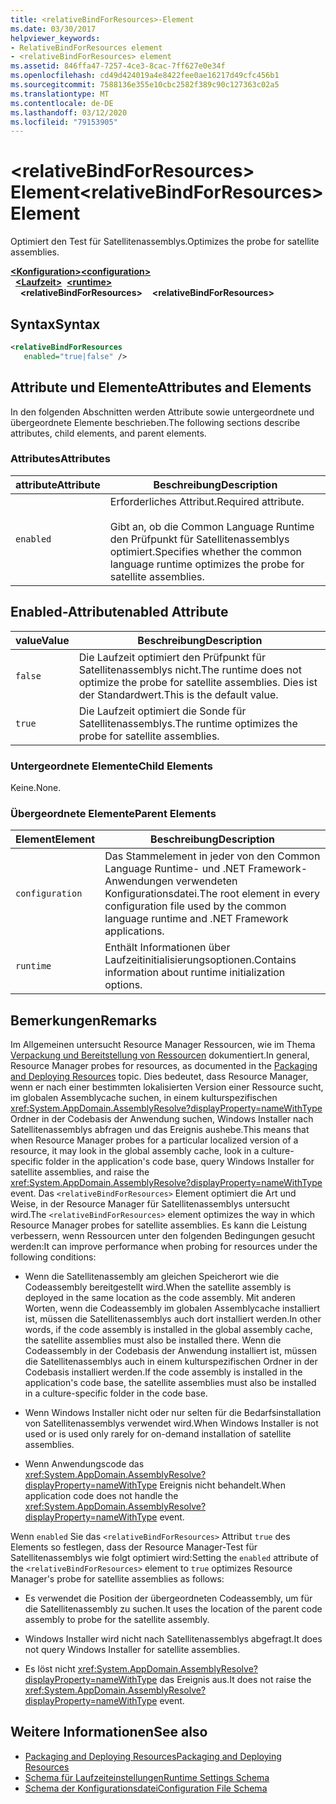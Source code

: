 ```yaml
---
title: <relativeBindForResources>-Element
ms.date: 03/30/2017
helpviewer_keywords:
- RelativeBindForResources element
- <relativeBindForResources> element
ms.assetid: 846ffa47-7257-4ce3-8cac-7ff627e0e34f
ms.openlocfilehash: cd49d424019a4e8422fee0ae16217d49cfc456b1
ms.sourcegitcommit: 7588136e355e10cbc2582f389c90c127363c02a5
ms.translationtype: MT
ms.contentlocale: de-DE
ms.lasthandoff: 03/12/2020
ms.locfileid: "79153905"
---
```

# <a name="relativebindforresources-element"></a><span data-ttu-id="cca5c-102">\<relativeBindForResources> Element</span><span class="sxs-lookup"><span data-stu-id="cca5c-102">\<relativeBindForResources> Element</span></span>
<span data-ttu-id="cca5c-103">Optimiert den Test für Satellitenassemblys.</span><span class="sxs-lookup"><span data-stu-id="cca5c-103">Optimizes the probe for satellite assemblies.</span></span>  
  
<span data-ttu-id="cca5c-104">[**\<Konfiguration>**](../configuration-element.md)</span><span class="sxs-lookup"><span data-stu-id="cca5c-104">[**\<configuration>**](../configuration-element.md)</span></span>\
<span data-ttu-id="cca5c-105">&nbsp;&nbsp;[**\<Laufzeit>**](runtime-element.md)</span><span class="sxs-lookup"><span data-stu-id="cca5c-105">&nbsp;&nbsp;[**\<runtime>**](runtime-element.md)</span></span>\
<span data-ttu-id="cca5c-106">&nbsp;&nbsp;&nbsp;&nbsp;**\<relativeBindForResources>**</span><span class="sxs-lookup"><span data-stu-id="cca5c-106">&nbsp;&nbsp;&nbsp;&nbsp;**\<relativeBindForResources>**</span></span>  
  
## <a name="syntax"></a><span data-ttu-id="cca5c-107">Syntax</span><span class="sxs-lookup"><span data-stu-id="cca5c-107">Syntax</span></span>  
  
```xml
<relativeBindForResources
   enabled="true|false" />  
```  
  
## <a name="attributes-and-elements"></a><span data-ttu-id="cca5c-108">Attribute und Elemente</span><span class="sxs-lookup"><span data-stu-id="cca5c-108">Attributes and Elements</span></span>  
 <span data-ttu-id="cca5c-109">In den folgenden Abschnitten werden Attribute sowie untergeordnete und übergeordnete Elemente beschrieben.</span><span class="sxs-lookup"><span data-stu-id="cca5c-109">The following sections describe attributes, child elements, and parent elements.</span></span>  
  
### <a name="attributes"></a><span data-ttu-id="cca5c-110">Attributes</span><span class="sxs-lookup"><span data-stu-id="cca5c-110">Attributes</span></span>  
  
|<span data-ttu-id="cca5c-111">attribute</span><span class="sxs-lookup"><span data-stu-id="cca5c-111">Attribute</span></span>|<span data-ttu-id="cca5c-112">Beschreibung</span><span class="sxs-lookup"><span data-stu-id="cca5c-112">Description</span></span>|  
|---------------|-----------------|  
|`enabled`|<span data-ttu-id="cca5c-113">Erforderliches Attribut.</span><span class="sxs-lookup"><span data-stu-id="cca5c-113">Required attribute.</span></span><br /><br /> <span data-ttu-id="cca5c-114">Gibt an, ob die Common Language Runtime den Prüfpunkt für Satellitenassemblys optimiert.</span><span class="sxs-lookup"><span data-stu-id="cca5c-114">Specifies whether the common language runtime optimizes the probe for satellite assemblies.</span></span>|  
  
## <a name="enabled-attribute"></a><span data-ttu-id="cca5c-115">Enabled-Attribut</span><span class="sxs-lookup"><span data-stu-id="cca5c-115">enabled Attribute</span></span>  
  
|<span data-ttu-id="cca5c-116">value</span><span class="sxs-lookup"><span data-stu-id="cca5c-116">Value</span></span>|<span data-ttu-id="cca5c-117">Beschreibung</span><span class="sxs-lookup"><span data-stu-id="cca5c-117">Description</span></span>|  
|-----------|-----------------|  
|`false`|<span data-ttu-id="cca5c-118">Die Laufzeit optimiert den Prüfpunkt für Satellitenassemblys nicht.</span><span class="sxs-lookup"><span data-stu-id="cca5c-118">The runtime does not optimize the probe for satellite assemblies.</span></span> <span data-ttu-id="cca5c-119">Dies ist der Standardwert.</span><span class="sxs-lookup"><span data-stu-id="cca5c-119">This is the default value.</span></span>|  
|`true`|<span data-ttu-id="cca5c-120">Die Laufzeit optimiert die Sonde für Satellitenassemblys.</span><span class="sxs-lookup"><span data-stu-id="cca5c-120">The runtime optimizes the probe for satellite assemblies.</span></span>|  
  
### <a name="child-elements"></a><span data-ttu-id="cca5c-121">Untergeordnete Elemente</span><span class="sxs-lookup"><span data-stu-id="cca5c-121">Child Elements</span></span>  
 <span data-ttu-id="cca5c-122">Keine.</span><span class="sxs-lookup"><span data-stu-id="cca5c-122">None.</span></span>  
  
### <a name="parent-elements"></a><span data-ttu-id="cca5c-123">Übergeordnete Elemente</span><span class="sxs-lookup"><span data-stu-id="cca5c-123">Parent Elements</span></span>  
  
|<span data-ttu-id="cca5c-124">Element</span><span class="sxs-lookup"><span data-stu-id="cca5c-124">Element</span></span>|<span data-ttu-id="cca5c-125">Beschreibung</span><span class="sxs-lookup"><span data-stu-id="cca5c-125">Description</span></span>|  
|-------------|-----------------|  
|`configuration`|<span data-ttu-id="cca5c-126">Das Stammelement in jeder von den Common Language Runtime- und .NET Framework-Anwendungen verwendeten Konfigurationsdatei.</span><span class="sxs-lookup"><span data-stu-id="cca5c-126">The root element in every configuration file used by the common language runtime and .NET Framework applications.</span></span>|  
|`runtime`|<span data-ttu-id="cca5c-127">Enthält Informationen über Laufzeitinitialisierungsoptionen.</span><span class="sxs-lookup"><span data-stu-id="cca5c-127">Contains information about runtime initialization options.</span></span>|  
  
## <a name="remarks"></a><span data-ttu-id="cca5c-128">Bemerkungen</span><span class="sxs-lookup"><span data-stu-id="cca5c-128">Remarks</span></span>  
 <span data-ttu-id="cca5c-129">Im Allgemeinen untersucht Resource Manager Ressourcen, wie im Thema [Verpackung und Bereitstellung von Ressourcen](../../../resources/packaging-and-deploying-resources-in-desktop-apps.md) dokumentiert.</span><span class="sxs-lookup"><span data-stu-id="cca5c-129">In general, Resource Manager probes for resources, as documented in the [Packaging and Deploying Resources](../../../resources/packaging-and-deploying-resources-in-desktop-apps.md) topic.</span></span> <span data-ttu-id="cca5c-130">Dies bedeutet, dass Resource Manager, wenn er nach einer bestimmten lokalisierten Version einer Ressource sucht, im globalen Assemblycache suchen, in einem kulturspezifischen <xref:System.AppDomain.AssemblyResolve?displayProperty=nameWithType> Ordner in der Codebasis der Anwendung suchen, Windows Installer nach Satellitenassemblys abfragen und das Ereignis aushebe.</span><span class="sxs-lookup"><span data-stu-id="cca5c-130">This means that when Resource Manager probes for a particular localized version of a resource, it may look in the global assembly cache, look in a culture-specific folder in the application's code base, query Windows Installer for satellite assemblies, and raise the <xref:System.AppDomain.AssemblyResolve?displayProperty=nameWithType> event.</span></span> <span data-ttu-id="cca5c-131">Das `<relativeBindForResources>` Element optimiert die Art und Weise, in der Resource Manager für Satellitenassemblys untersucht wird.</span><span class="sxs-lookup"><span data-stu-id="cca5c-131">The `<relativeBindForResources>` element optimizes the way in which Resource Manager probes for satellite assemblies.</span></span> <span data-ttu-id="cca5c-132">Es kann die Leistung verbessern, wenn Ressourcen unter den folgenden Bedingungen gesucht werden:</span><span class="sxs-lookup"><span data-stu-id="cca5c-132">It can improve performance when probing for resources under the following conditions:</span></span>  
  
- <span data-ttu-id="cca5c-133">Wenn die Satellitenassembly am gleichen Speicherort wie die Codeassembly bereitgestellt wird.</span><span class="sxs-lookup"><span data-stu-id="cca5c-133">When the satellite assembly is deployed in the same location as the code assembly.</span></span> <span data-ttu-id="cca5c-134">Mit anderen Worten, wenn die Codeassembly im globalen Assemblycache installiert ist, müssen die Satellitenassemblys auch dort installiert werden.</span><span class="sxs-lookup"><span data-stu-id="cca5c-134">In other words, if the code assembly is installed in the global assembly cache, the satellite assemblies must also be installed there.</span></span> <span data-ttu-id="cca5c-135">Wenn die Codeassembly in der Codebasis der Anwendung installiert ist, müssen die Satellitenassemblys auch in einem kulturspezifischen Ordner in der Codebasis installiert werden.</span><span class="sxs-lookup"><span data-stu-id="cca5c-135">If the code assembly is installed in the application's code base, the satellite assemblies must also be installed in a culture-specific folder in the code base.</span></span>  
  
- <span data-ttu-id="cca5c-136">Wenn Windows Installer nicht oder nur selten für die Bedarfsinstallation von Satellitenassemblys verwendet wird.</span><span class="sxs-lookup"><span data-stu-id="cca5c-136">When Windows Installer is not used or is used only rarely for on-demand installation of satellite assemblies.</span></span>  
  
- <span data-ttu-id="cca5c-137">Wenn Anwendungscode das <xref:System.AppDomain.AssemblyResolve?displayProperty=nameWithType> Ereignis nicht behandelt.</span><span class="sxs-lookup"><span data-stu-id="cca5c-137">When application code does not handle the <xref:System.AppDomain.AssemblyResolve?displayProperty=nameWithType> event.</span></span>  
  
 <span data-ttu-id="cca5c-138">Wenn `enabled` Sie das `<relativeBindForResources>` Attribut `true` des Elements so festlegen, dass der Resource Manager-Test für Satellitenassemblys wie folgt optimiert wird:</span><span class="sxs-lookup"><span data-stu-id="cca5c-138">Setting the `enabled` attribute of the `<relativeBindForResources>` element to `true` optimizes Resource Manager's probe for satellite assemblies as follows:</span></span>  
  
- <span data-ttu-id="cca5c-139">Es verwendet die Position der übergeordneten Codeassembly, um für die Satellitenassembly zu suchen.</span><span class="sxs-lookup"><span data-stu-id="cca5c-139">It uses the location of the parent code assembly to probe for the satellite assembly.</span></span>  
  
- <span data-ttu-id="cca5c-140">Windows Installer wird nicht nach Satellitenassemblys abgefragt.</span><span class="sxs-lookup"><span data-stu-id="cca5c-140">It does not query Windows Installer for satellite assemblies.</span></span>  
  
- <span data-ttu-id="cca5c-141">Es löst nicht <xref:System.AppDomain.AssemblyResolve?displayProperty=nameWithType> das Ereignis aus.</span><span class="sxs-lookup"><span data-stu-id="cca5c-141">It does not raise the <xref:System.AppDomain.AssemblyResolve?displayProperty=nameWithType> event.</span></span>  
  
## <a name="see-also"></a><span data-ttu-id="cca5c-142">Weitere Informationen</span><span class="sxs-lookup"><span data-stu-id="cca5c-142">See also</span></span>

- [<span data-ttu-id="cca5c-143">Packaging and Deploying Resources</span><span class="sxs-lookup"><span data-stu-id="cca5c-143">Packaging and Deploying Resources</span></span>](../../../resources/packaging-and-deploying-resources-in-desktop-apps.md)
- [<span data-ttu-id="cca5c-144">Schema für Laufzeiteinstellungen</span><span class="sxs-lookup"><span data-stu-id="cca5c-144">Runtime Settings Schema</span></span>](index.md)
- [<span data-ttu-id="cca5c-145">Schema der Konfigurationsdatei</span><span class="sxs-lookup"><span data-stu-id="cca5c-145">Configuration File Schema</span></span>](../index.md)
